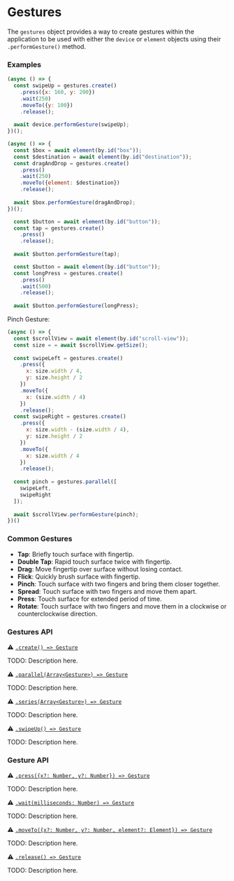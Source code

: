 # Gestures

The `gestures` object provides a way to create gestures within the application to be used with either the `device` or `element` objects using their `.performGesture()` method.

### Examples

```javascript
(async () => {
  const swipeUp = gestures.create()
    .press({x: 160, y: 200})
    .wait(250)
    .moveTo({y: 100})
    .release();
  
  await device.performGesture(swipeUp);
})();
```

```javascript
(async () => {
  const $box = await element(by.id("box"));
  const $destination = await element(by.id("destination"));
  const dragAndDrop = gestures.create()
    .press()
    .wait(250)
    .moveTo({element: $destination})
    .release();
  
  await $box.performGesture(dragAndDrop);
})();
```

```javascript
  const $button = await element(by.id("button"));
  const tap = gestures.create()
    .press()
    .release();
  
  await $button.performGesture(tap);
```

```javascript
  const $button = await element(by.id("button"));
  const longPress = gestures.create()
    .press()
    .wait(500)
    .release();
  
  await $button.performGesture(longPress);
```

Pinch Gesture:

```javascript
(async () => {
  const $scrollView = await element(by.id("scroll-view"));
  const size = = await $scrollView.getSize();
  
  const swipeLeft = gestures.create()
    .press({
      x: size.width / 4,
      y: size.height / 2
    })
    .moveTo({
      x: (size.width / 4)
    })
    .release();
  const swipeRight = gestures.create()
    .press({
      x: size.width - (size.width / 4),
      y: size.height / 2
    })
    .moveTo({
      x: size.width / 4
    })
    .release();
  
  const pinch = gestures.parallel([
    swipeLeft,
    swipeRight
  ]);
  
  await $scrollView.performGesture(pinch);
})()
```

### Common Gestures

- **Tap**: Briefly touch surface with fingertip.
- **Double Tap**: Rapid touch surface twice with fingertip.
- **Drag**: Move fingertip over surface without losing contact.
- **Flick**: Quickly brush surface with fingertip.
- **Pinch**: Touch surface with two fingers and bring them closer together.
- **Spread**: Touch surface with two fingers and move them apart.
- **Press**: Touch surface for extended period of time.
- **Rotate**: Touch surface with two fingers and move them in a clockwise or counterclockwise direction.

### Gestures API

:warning: [```.create() => Gesture```](./gestures/create.md)

TODO: Description here.

:warning: [```.parallel(Array<Gesture>) => Gesture```](./gestures/parallel.md)

TODO: Description here.

:warning: [```.series(Array<Gesture>) => Gesture```](./gestures/series.md)

TODO: Description here.

:warning: [```.swipeUp() => Gesture```](./gestures/swipeUp.md)

TODO: Description here.

### Gesture API

:warning: [```.press({x?: Number, y?: Number}) => Gesture```](./gesture/press.md)

TODO: Description here.

:warning: [```.wait(milliseconds: Number) => Gesture```](./gesture/wait.md)

TODO: Description here.

:warning: [```.moveTo({x?: Number, y?: Number, element?: Element}) => Gesture```](./gesture/moveTo.md)

TODO: Description here.

:warning: [```.release() => Gesture```](./gesture/release.md)

TODO: Description here.


